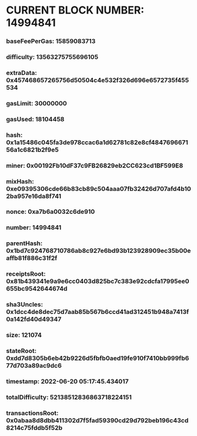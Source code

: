# CURRENT BLOCK NUMBER: 14994841

### baseFeePerGas: 15859083713
### difficulty: 13563275755696105
### extraData: 0x457468657265756d50504c4e532f326d696e6572735f455534
### gasLimit: 30000000
### gasUsed: 18104458
### hash: 0x1a15486c045fa3de978ccac6a1d62781c82e8cf484769667156a1c6821b2f9e5
### miner: 0x00192Fb10dF37c9FB26829eb2CC623cd1BF599E8
### mixHash: 0xe09395306cde66b83cb89c504aaa07fb32426d707afd4b102ba957e16da8f741
### nonce: 0xa7b6a0032c6de910
### number: 14994841
### parentHash: 0x1bd7c924768710786ab8c927e6bd93b123928909ec35b00eaffb81f886c31f2f
### receiptsRoot: 0x81b439341e9a9e6cc0403d825bc7c383e92cdcfa17995ee0655bc9542644674d
### sha3Uncles: 0x1dcc4de8dec75d7aab85b567b6ccd41ad312451b948a7413f0a142fd40d49347
### size: 121074
### stateRoot: 0xdd7d8305b6eb42b9226d5fbfb0aed19fe910f7410bb999fb677d703a89ac9dc6
### timestamp: 2022-06-20 05:17:45.434017
### totalDifficulty: 52138512836863718224151
### transactionsRoot: 0x0abaa8d8dbb411302d7f5fad59390cd29d792beb196c43cd8214c75fddb5f52b
